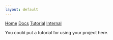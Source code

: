 ```yaml
---
layout: default
---
```


<script src='https://cdnjs.cloudflare.com/ajax/libs/mathjax/2.7.5/latest.js?config=TeX-MML-AM_CHTML' async></script>

<div class="topnav">
  <a href="../git_template/">Home</a>
  <a href="page2">Docs</a>
  <a class="active" href="#">Tutorial</a>
  <a href="page4">Internal</a>
</div>

You could put a tutorial for using your project here.

